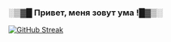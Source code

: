 ### ░▒▓█ Привет, меня зовут ума !█▓▒░
[![GitHub Streak](http://github-readme-streak-stats.herokuapp.com?user=umavvv&theme=monokai)](https://git.io/streak-stats)
